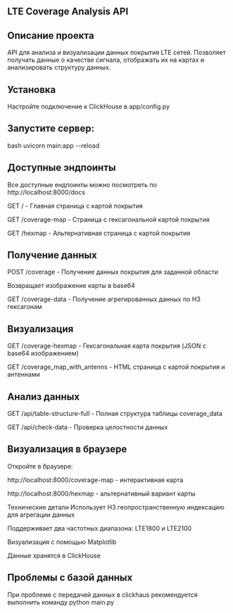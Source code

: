 ## LTE Coverage Analysis API
## Описание проекта
API для анализа и визуализации данных покрытия LTE сетей. Позволяет получать данные о качестве сигнала, отображать их на картах и анализировать структуру данных.

## Установка

Настройте подключение к ClickHouse в app/config.py

## Запустите сервер:

bash
uvicorn main:app --reload

## Доступные эндпоинты

Все доступные ендпоинты можно посмотреть по http://localhost:8000/docs

GET / - Главная страница с картой покрытия

GET /coverage-map - Страница с гексагональной картой покрытия

GET /hexmap - Альтернативная страница с картой покрытия

## Получение данных
POST /coverage - Получение данных покрытия для заданной области

Возвращает изображение карты в base64

GET /coverage-data - Получение агрегированных данных по H3 гексагонам

## Визуализация
GET /coverage-hexmap - Гексагональная карта покрытия (JSON с base64 изображением)

GET /coverage_map_with_antenns - HTML страница с картой покрытия и антеннами

## Анализ данных
GET /api/table-structure-full - Полная структура таблицы coverage_data


GET /api/check-data - Проверка целостности данных


## Визуализация в браузере
Откройте в браузере:

http://localhost:8000/coverage-map - интерактивная карта

http://localhost:8000/hexmap - альтернативный вариант карты

Технические детали
Использует H3 геопространственную индексацию для агрегации данных

Поддерживает два частотных диапазона: LTE1800 и LTE2100

Визуализация с помощью Matplotlib

Данные хранятся в ClickHouse

## Проблемы с базой данных

При проблеме с передачей данных в clickhaus рекомендуется выполнить команду python main.py
